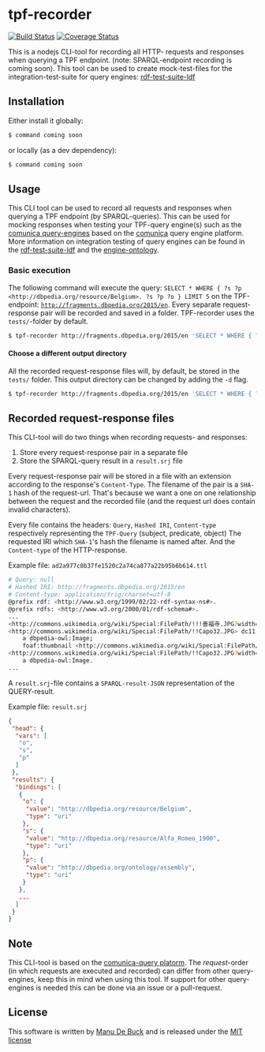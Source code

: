 # tpf-recorder
[![Build Status](https://travis-ci.org/comunica/ldf-recorder.svg?branch=master)](https://travis-ci.org/comunica/ldf-recorder) [![Coverage Status](https://coveralls.io/repos/github/comunica/ldf-recorder/badge.svg?branch=master)](https://coveralls.io/github/comunica/ldf-recorder?branch=master)

This is a nodejs CLI-tool for recording all HTTP- requests and responses when querying a TPF endpoint. (note: SPARQL-endpoint recording is coming soon). This tool can be used to create mock-test-files for the integration-test-suite for query engines: [rdf-test-suite-ldf](https://github.com/comunica/rdf-test-suite-ldf.js)

## Installation

Either install it globally:

```bash
$ command coming soon
```

or locally (as a dev dependency):

```bash
$ command coming soon
```

## Usage

This CLI tool can be used to record all requests and responses when querying a TPF endpoint (by SPARQL-queries). This can be used for mocking responses when testing your TPF-query engine(s) such as the [comunica query-engines](https://github.com/comunica/comunica) based on the [comunica](https://github.com/comunica/) query engine platform. 
More information on integration testing of query engines can be found in the [rdf-test-suite-ldf](https://github.com/comunica/rdf-test-suite-ldf.js) and the [engine-ontology](https://github.com/comunica/ontology-query-testing).

### Basic execution

The following command will execute the query: `SELECT * WHERE { ?s ?p <http://dbpedia.org/resource/Belgium>. ?s ?p ?o } LIMIT 5` on the TPF-endpoint: [`http://fragments.dbpedia.org/2015/en`](http://fragments.dbpedia.org/2015/en). Every separate request-response pair will be recorded and saved in a folder. TPF-recorder uses the `tests/`-folder by default.

```bash
$ tpf-recorder http://fragments.dbpedia.org/2015/en 'SELECT * WHERE { ?s ?p <http://dbpedia.org/resource/Belgium>. ?s ?p ?o } LIMIT 5'
```

#### Choose a different output directory

All the recorded request-response files will, by default, be stored in the `tests/` folder. This output directory can be changed by adding the `-d` flag. 
```bash
$ tpf-recorder http://fragments.dbpedia.org/2015/en 'SELECT * WHERE { ?s ?p <http://dbpedia.org/resource/Belgium>. ?s ?p ?o } LIMIT 5' -d path/to/folder
```

## Recorded request-response files

This CLI-tool will do two things when recording requests- and responses:
 
1. Store every request-response pair in a separate file
2. Store the SPARQL-query result in a `result.srj` file

Every request-response pair will be stored in a file with an extension according to the response's `Content-Type`. The filename of the pair is a  `SHA-1` hash of the request-url. That's because we want a one on one relationship between the request and the recorded file (and the request url does contain invalid characters). 

Every file contains the headers: `Query`, `Hashed IRI`, `Content-type` respectively representing the `TPF-Query` (subject, predicate, object) The requested IRI which `SHA-1`'s hash the filename is named after. And the `Content-type` of the HTTP-response.

Example file: `ad2a977c0b37fe1520c2a74ca877a22b95b6b614.ttl`

```bash
# Query: null
# Hashed IRI: http://fragments.dbpedia.org/2015/en
# Content-type: application/trig;charset=utf-8
@prefix rdf: <http://www.w3.org/1999/02/22-rdf-syntax-ns#>.
@prefix rdfs: <http://www.w3.org/2000/01/rdf-schema#>.
...
<http://commons.wikimedia.org/wiki/Special:FilePath/!!!善福寺.JPG?width=300> a dbpedia-owl:Image.
<http://commons.wikimedia.org/wiki/Special:FilePath/!!Capo32.JPG> dc11:rights <http://en.wikipedia.org/wiki/File:!!Capo32.JPG>;
    a dbpedia-owl:Image;
    foaf:thumbnail <http://commons.wikimedia.org/wiki/Special:FilePath/!!Capo32.JPG?width=300>.
<http://commons.wikimedia.org/wiki/Special:FilePath/!!Capo32.JPG?width=300> dc11:rights <http://en.wikipedia.org/wiki/File:!!Capo32.JPG>;
    a dbpedia-owl:Image.
...
```

A `result.srj`-file contains a `SPARQL-result-JSON` representation of the QUERY-result.

Example file: `result.srj`

```json
{
 "head": {
  "vars": [
   "o",
   "s",
   "p"
  ]
 },
 "results": {
  "bindings": [
   {
    "o": {
     "value": "http://dbpedia.org/resource/Belgium",
     "type": "uri"
    },
    "s": {
     "value": "http://dbpedia.org/resource/Alfa_Romeo_1900",
     "type": "uri"
    },
    "p": {
     "value": "http://dbpedia.org/ontology/assembly",
     "type": "uri"
    }
   },
   ...
  ]
 }
}
```

## Note

This CLI-tool is based on the [comunica-query platorm](https://github.com/comunica/comunica/tree/master/packages/actor-init-sparql#readme). The _request_-order (in which requests are executed and recorded) can differ from other query-engines, keep this in mind when using this tool. If support for other query-engines is needed this can be done via an issue or a pull-request.

## License

This software is written by [Manu De Buck](https://github.com/ManuDeBuck) and is released under the [MIT license](https://github.com/ManuDeBuck/tpf-recorder/blob/master/LICENSE)